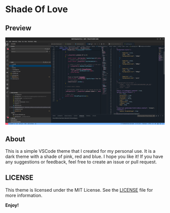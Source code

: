 # Shade Of Love

## Preview

![Preview](./src/preview.png)

## About

This is a simple VSCode theme that I created for my personal use. It is a dark theme with a shade of pink, red and blue. I hope you like it! If you have any suggestions or feedback, feel free to create an issue or pull request.

## LICENSE

This theme is licensed under the MIT License. See the [LICENSE](https://raw.githubusercontent.com/TrueBabyChaise/Serena-Dark-Theme/master/LICENSE.md) file for more information.

**Enjoy!**
